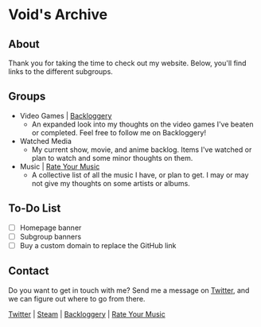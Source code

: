 # Void's Archive

## About
Thank you for taking the time to check out my website. Below, you'll find links to the different subgroups. 

## Groups
- Video Games | [Backloggery](https://www.backloggery.com/QueenRaven29)
    - An expanded look into my thoughts on the video games I've beaten or completed. Feel free to follow me on Backloggery!
- Watched Media
    - My current show, movie, and anime backlog. Items I've watched or plan to watch and some minor thoughts on them. 
- Music | [Rate Your Music](https://rateyourmusic.com/~voidgazer_jamie)
    - A collective list of all the music I have, or plan to get. I may or may not give my thoughts on some artists or albums. 

## To-Do List

- [ ] Homepage banner
- [ ] Subgroup banners
- [ ] Buy a custom domain to replace the GitHub link

## Contact
Do you want to get in touch with me? Send me a message on [Twitter](https://twitter.com/jamieofthevoid), and we can figure out where to go from there.

[Twitter](https://twitter.com/jamieofthevoid) | [Steam](https://steamcommunity.com/id/queenofthevoid/) | [Backloggery](https://www.backloggery.com/QueenRaven29) | [Rate Your Music](https://rateyourmusic.com/~voidgazer_jamie)